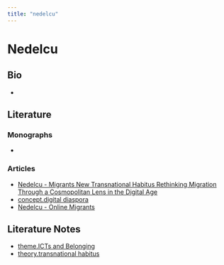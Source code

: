 ```yaml
---
title: "nedelcu"
---
```


# Nedelcu

## Bio
- 

## Literature
### Monographs 
- 

### Articles 
- [Nedelcu - Migrants New Transnational Habitus Rethinking Migration Through a Cosmopolitan Lens in the Digital Age](002.LiteratureNotes/Nedelcu%20-%20Migrants%20New%20Transnational%20Habitus%20Rethinking%20Migration%20Through%20a%20Cosmopolitan%20Lens%20in%20the%20Digital%20Age.md)
- [concept.digital diaspora](008.TheoriesAndConcepts/concept.digital%20diaspora.md)
- [Nedelcu - Online Migrants](002.LiteratureNotes/Nedelcu%20-%20Online%20Migrants.md)

## Literature Notes
- [theme.ICTs and Belonging](009.Themes/Identity%20and%20Belonging/theme.ICTs%20and%20Belonging.md)
- [theory.transnational habitus](008.TheoriesAndConcepts/theory.transnational%20habitus.md)